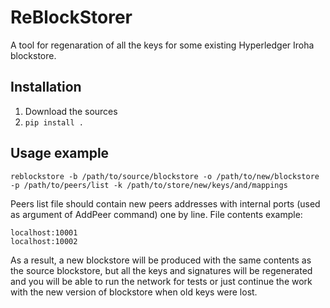 # ReBlockStorer

A tool for regenaration of all the keys for some existing Hyperledger Iroha blockstore.

## Installation

1. Download the sources
2. `pip install .`

## Usage example

`reblockstore -b /path/to/source/blockstore -o /path/to/new/blockstore -p /path/to/peers/list -k /path/to/store/new/keys/and/mappings`

Peers list file should contain new peers addresses with internal ports (used as argument of AddPeer command) one by line.
File contents example:
```
localhost:10001
localhost:10002
```

As a result, a new blockstore will be produced with the same contents as the source blockstore, but all the keys and signatures will be regenerated and you will be able to run the network for tests or just continue the work with the new version of blockstore when old keys were lost.
